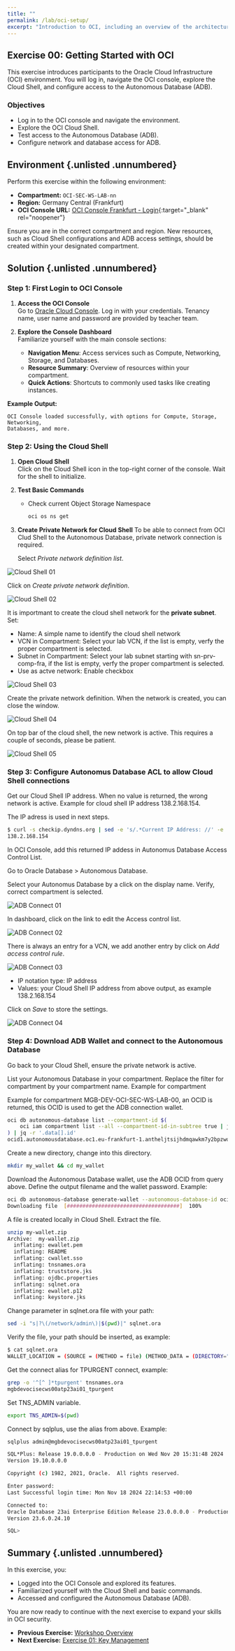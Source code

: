 ```yaml
---
title: ""
permalink: /lab/oci-setup/
excerpt: "Introduction to OCI, including an overview of the architecture and first login."
---
```

<!-- markdownlint-disable MD013 -->
<!-- markdownlint-disable MD024 -->
<!-- markdownlint-disable MD029 -->
<!-- markdownlint-disable MD033 -->

## Exercise 00: Getting Started with OCI

This exercise introduces participants to the Oracle Cloud Infrastructure (OCI)
environment. You will log in, navigate the OCI console, explore the Cloud Shell,
and configure access to the Autonomous Database (ADB).

### Objectives

- Log in to the OCI console and navigate the environment.
- Explore the OCI Cloud Shell.
- Test access to the Autonomous Database (ADB).
- Configure network and database access for ADB.

## Environment {.unlisted .unnumbered}

Perform this exercise within the following environment:

- **Compartment:** `OCI-SEC-WS-LAB-nn`
- **Region:** Germany Central (Frankfurt)
- **OCI Console URL:** [OCI Console Frankfurt - Login](https://console.eu-frankfurt-1.oraclecloud.com){:target="_blank" rel="noopener"}

Ensure you are in the correct compartment and region. New resources, such as
Cloud Shell configurations and ADB access settings, should be created within
your designated compartment.

## Solution {.unlisted .unnumbered}

### Step 1: First Login to OCI Console

1. **Access the OCI Console**  
   Go to [Oracle Cloud Console](https://www.oracle.com/cloud/sign-in.html). Log in with your
   credentials. Tenancy name, user name and password are provided by teacher team.

2. **Explore the Console Dashboard**  
   Familiarize yourself with the main console sections:
   - **Navigation Menu**: Access services such as Compute, Networking, Storage,
     and Databases.
   - **Resource Summary**: Overview of resources within your compartment.
   - **Quick Actions**: Shortcuts to commonly used tasks like creating instances.

**Example Output:**

```text
OCI Console loaded successfully, with options for Compute, Storage, Networking,
Databases, and more.
```

### Step 2: Using the Cloud Shell

1. **Open Cloud Shell**  
   Click on the Cloud Shell icon in the top-right corner of the console. Wait
   for the shell to initialize.

2. **Test Basic Commands**  
   - Check current Object Storage Namespace
  
     ```bash
     oci os ns get
     ```

3. **Create Private Network for Cloud Shell**
   To be able to connect from OCI Clud Shell to the Autonomous Database,
   private network connection is required.

   Select _Private network definition list_.

![Cloud Shell 01](../../images/cloud-shell-private-network-01.jpg)

Click on _Create private network definition_.

![Cloud Shell 02](../../images/cloud-shell-private-network-02.jpg)

It is importmant to create the cloud shell network for
the **private subnet**.
Set:

- Name: A simple name to identify the cloud shell network
- VCN in Compartment: Select your lab VCN, if the list is empty, verfy the proper compartment is selected.
- Subnet in Compartment: Select your lab subnet starting with sn-prv-comp-fra, if the list is empty, verfy the proper compartment is selected.
- Use as actve network: Enable checkbox

![Cloud Shell 03](../../images/cloud-shell-private-network-03.jpg)

Create the private network definition. When the network is created, you can
close the window.

![Cloud Shell 04](../../images/cloud-shell-private-network-04.jpg)

On top bar of the cloud shell, the new network is active. This requires a couple of seconds, please
be patient.

![Cloud Shell 05](../../images/cloud-shell-private-network-05.jpg)

### Step 3: Configure Autonomus Database ACL to allow Cloud Shell connections

Get our Cloud Shell IP address. When no value is returned, the
wrong network is active. Example for cloud shell IP address 138.2.168.154.

The IP adress is used in next steps.

```bash
$ curl -s checkip.dyndns.org | sed -e 's/.*Current IP Address: //' -e 's/<.*$//'
138.2.168.154
```

In OCI Console, add this returned IP addess in Autonomus Database Access Control List.

Go to Oracle Database > Autonomous Database.

Select your Autonomus Database by a click on the display name. Verify, correct compartment
is selected.

![ADB Connect 01](../../images/cloud-shell-adb-connect-01.jpg)

In dashboard, click on the link to edit the Access control list.

![ADB Connect 02](../../images/cloud-shell-adb-connect-02.jpg)

There is always an entry for a VCN, we add another entry by click on _Add access control rule_.

![ADB Connect 03](../../images/cloud-shell-adb-connect-03.jpg)

- IP notation type: IP address
- Values: your Cloud Shell IP address from above output, as example 138.2.168.154

Click on _Save_ to store the settings.

![ADB Connect 04](../../images/cloud-shell-adb-connect-04.jpg)

### Step 4: Download ADB Wallet and connect to the Autonomous Database

Go back to your Cloud Shell, ensure the private network is active.

List your Autonomous Database in your compartment. Replace the filter for compartment by your compartment name. Example for compartment

Example for compartment MGB-DEV-OCI-SEC-WS-LAB-00, an OCID is returned, this OCID is used to get the ADB
connection wallet.

```bash
oci db autonomous-database list --compartment-id $(
    oci iam compartment list --all --compartment-id-in-subtree true | jq -r '.data[] | select(.name == "MGB-DEV-OCI-SEC-WS-LAB-00") | .id'
) | jq -r '.data[].id'
ocid1.autonomousdatabase.oc1.eu-frankfurt-1.antheljtsijhdmqawkm7y2bpzwohbeyoxrf5zl2bydkx6isqxwkjii987651234

```

Create a new directory, change into this directory.

```bash
mkdir my_wallet && cd my_wallet
```

Download the Autonomous Database wallet, use the ADB OCID from query above. Define the output filename and the wallet password. Example:

```bash
oci db autonomous-database generate-wallet --autonomous-database-id ocid1.autonomousdatabase.oc1.eu-frankfurt-1.antheljtsijhdmqawkm7y2bpzwohbeyoxrf5zl2bydkx6isqxwkjii987651234 --file my-wallet.zip --password Oracle123
Downloading file  [####################################]  100%
```

A file is created locally in Cloud Shell. Extract the file.

```bash
unzip my-wallet.zip 
Archive:  my-wallet.zip
  inflating: ewallet.pem             
  inflating: README                  
  inflating: cwallet.sso             
  inflating: tnsnames.ora            
  inflating: truststore.jks          
  inflating: ojdbc.properties        
  inflating: sqlnet.ora              
  inflating: ewallet.p12             
  inflating: keystore.jks            
```

Change parameter in sqlnet.ora file with your path:

```bash
sed -i "s|?\(/network/admin\)|$(pwd)|" sqlnet.ora
```

Verify the file, your path should be inserted, as example:

```bash
$ cat sqlnet.ora
WALLET_LOCATION = (SOURCE = (METHOD = file) (METHOD_DATA = (DIRECTORY="/home/lab_mgb_de/my_wallet")))
```

Get the connect alias for TPURGENT connect, example:

```bash
grep -o '^[^ ]*tpurgent' tnsnames.ora
mgbdevocisecws00atp23ai01_tpurgent
```

Set TNS_ADMIN variable.

```bash
export TNS_ADMIN=$(pwd)
```

Connect by sqlplus, use the alias from above. Example:

```bash
sqlplus admin@mgbdevocisecws00atp23ai01_tpurgent

SQL*Plus: Release 19.0.0.0.0 - Production on Wed Nov 20 15:31:48 2024
Version 19.10.0.0.0

Copyright (c) 1982, 2021, Oracle.  All rights reserved.

Enter password: 
Last Successful login time: Mon Nov 18 2024 22:14:53 +00:00

Connected to:
Oracle Database 23ai Enterprise Edition Release 23.0.0.0.0 - Production
Version 23.6.0.24.10

SQL>
```

## Summary {.unlisted .unnumbered}

In this exercise, you:

- Logged into the OCI Console and explored its features.
- Familiarized yourself with the Cloud Shell and basic commands.
- Accessed and configured the Autonomous Database (ADB).

You are now ready to continue with the next exercise to expand your skills in
OCI security.

<!-- For Pandoc -->
- **Previous Exercise:** [Workshop Overview](#workshop-overview)
- **Next Exercise:** [Exercise 01: Key Management](#exercise-01-key-management)

<!-- For Jekyll -->
<!-- 
- **Previous Exercise:** [Workshop Overview](../README.md)
- **Next Exercise:** [Exercise 01: Key Management](../ex01/1x01-Exercise.md)
-->
